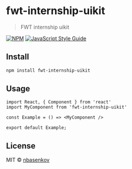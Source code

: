 # fwt-internship-uikit

> FWT internship uikit

[![NPM](https://img.shields.io/npm/v/fwt-intership-uikit.svg)](https://www.npmjs.com/package/fwt-internship-uikit) [![JavaScript Style Guide](https://img.shields.io/badge/code_style-standard-brightgreen.svg)](https://standardjs.com)

## Install

```bash
npm install fwt-internship-uikit
```

## Usage

```tsx
import React, { Component } from 'react'
import MyComponent from 'fwt-internship-uikit'

const Example = () => <MyComponent />

export default Example;
```

## License

MIT © [nbasenkov](https://github.com/usernamemyname)
